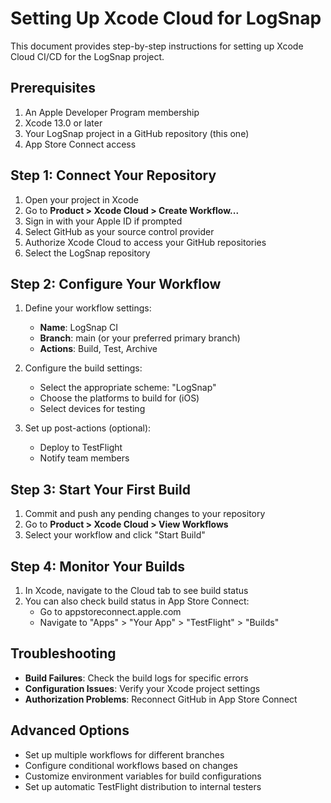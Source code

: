 # Setting Up Xcode Cloud for LogSnap

This document provides step-by-step instructions for setting up Xcode Cloud CI/CD for the LogSnap project.

## Prerequisites

1. An Apple Developer Program membership
2. Xcode 13.0 or later
3. Your LogSnap project in a GitHub repository (this one)
4. App Store Connect access

## Step 1: Connect Your Repository

1. Open your project in Xcode
2. Go to **Product > Xcode Cloud > Create Workflow...**
3. Sign in with your Apple ID if prompted
4. Select GitHub as your source control provider
5. Authorize Xcode Cloud to access your GitHub repositories
6. Select the LogSnap repository

## Step 2: Configure Your Workflow

1. Define your workflow settings:
   - **Name**: LogSnap CI
   - **Branch**: main (or your preferred primary branch)
   - **Actions**: Build, Test, Archive

2. Configure the build settings:
   - Select the appropriate scheme: "LogSnap"
   - Choose the platforms to build for (iOS)
   - Select devices for testing

3. Set up post-actions (optional):
   - Deploy to TestFlight
   - Notify team members

## Step 3: Start Your First Build

1. Commit and push any pending changes to your repository
2. Go to **Product > Xcode Cloud > View Workflows**
3. Select your workflow and click "Start Build"

## Step 4: Monitor Your Builds

1. In Xcode, navigate to the Cloud tab to see build status
2. You can also check build status in App Store Connect:
   - Go to appstoreconnect.apple.com
   - Navigate to "Apps" > "Your App" > "TestFlight" > "Builds"

## Troubleshooting

- **Build Failures**: Check the build logs for specific errors
- **Configuration Issues**: Verify your Xcode project settings
- **Authorization Problems**: Reconnect GitHub in App Store Connect

## Advanced Options

- Set up multiple workflows for different branches
- Configure conditional workflows based on changes
- Customize environment variables for build configurations
- Set up automatic TestFlight distribution to internal testers